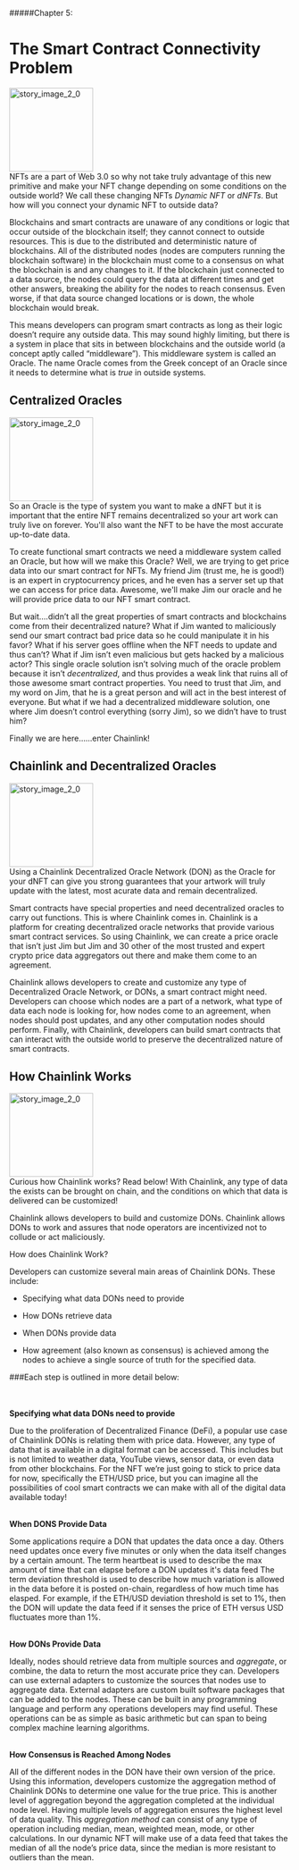 #####Chapter 5:

# The Smart Contract Connectivity Problem

<ContentWrapp>
  <div class="imgContainer">
    <img alt="story_image_2_0" src="/images/chapter/man.svg" width="150px" height="150px">
  </div>

  <div class="itemsContainer">
    <div class="item-text">
     NFTs are a part of Web 3.0 so why not take truly advantage of this new primitive and make your NFT change depending on some conditions on the outside world? We call these changing NFTs <i>Dynamic NFT</i> or <i>dNFTs</i>. But how will you connect your dynamic NFT to outside data?  
    </div>
  </div>
</ContentWrapp>

Blockchains and smart contracts are unaware of any conditions or logic that occur outside of the blockchain itself; they cannot connect to outside resources. This is due to the distributed and deterministic nature of blockchains. All of the distributed nodes (nodes are computers running the blockchain software) in the blockchain must come to a consensus on what the blockchain is and any changes to it. If the blockchain just connected to a data source, the nodes could query the data at different times and get other answers, breaking the ability for the nodes to reach consensus. Even worse, if that data source changed locations or is down, the whole blockchain would break.

This means developers can program smart contracts as long as their logic doesn’t require any outside data. This may sound highly limiting, but there is a system in place that sits in between blockchains and the outside world (a concept aptly called “middleware”). This middleware system is called an Oracle. The name <ColorWord>Oracle</ColorWord> comes from the Greek concept of an Oracle since it needs to determine what is <i>true</i> in outside systems.

<Spacer>

## Centralized Oracles

<ContentWrapp>
  <div class="imgContainer">
    <img alt="story_image_2_0" src="/images/chapter/man.svg" width="150px" height="150px">
  </div>

  <div class="itemsContainer">
    <div class="item-text">
     So an Oracle is the type of system you want to make a dNFT but it is important that the entire NFT remains decentralized so your art work can truly live on forever. You'll also want the NFT to be have the most accurate up-to-date data.
    </div>
  </div>
</ContentWrapp>

To create functional smart contracts we need a middleware system called an <ColorWord>Oracle</ColorWord>, but how will we make this Oracle? Well, we are trying to get price data into our smart contract for NFTs. My friend Jim (trust me, he is good!) is an expert in cryptocurrency prices, and he even has a server set up that we can access for price data. Awesome, we'll make Jim our oracle and he will provide price data to our NFT smart contract.

But wait….didn’t all the great properties of smart contracts and blockchains come from their decentralized nature? What if Jim wanted to maliciously send our smart contract bad price data so he could manipulate it in his favor? What if his server goes offline when the NFT needs to update and thus can’t? What if Jim isn’t even malicious but gets hacked by a malicious actor? This single oracle solution isn’t solving much of the oracle problem because it isn’t <i>decentralized</i>, and thus provides a weak link that ruins all of those awesome smart contract properties. You need to trust that Jim, and my word on Jim, that he is a great person and will act in the best interest of everyone. But what if we had a decentralized middleware solution, one where Jim doesn’t control everything (sorry Jim), so we didn’t have to trust him?

Finally we are here…...enter Chainlink!

<Spacer>

## Chainlink and Decentralized Oracles

<ContentWrapp>
  <div class="imgContainer">
    <img alt="story_image_2_0" src="/images/chapter/man.svg" width="150px" height="150px">
  </div>

  <div class="itemsContainer">
    <div class="item-text">
     Using a Chainlink Decentralized Oracle Network (DON) as the Oracle for your dNFT can give you strong guarantees that your artwork will truly update with the latest, most acurate data and remain decentralized. 
    </div>
  </div>
</ContentWrapp>

Smart contracts have special properties and need decentralized oracles to carry out functions. This is where Chainlink comes in. <ColorWord>Chainlink is a platform for creating decentralized oracle networks that provide various smart contract services</ColorWord>. So using Chainlink, we can create a price oracle that isn’t just Jim but Jim and 30 other of the most trusted and expert crypto price data aggregators out there and make them come to an agreement.

Chainlink allows developers to create and customize any type of <ColorWord>Decentralized Oracle Network</ColorWord>, or DONs, a smart contract might need. Developers can choose which nodes are a part of a network, what type of data each node is looking for, how nodes come to an agreement, when nodes should post updates, and any other computation nodes should perform. Finally, with Chainlink, developers can build smart contracts that can interact with the outside world to preserve the decentralized nature of smart contracts.

<Spacer>

## How Chainlink Works

<ContentWrapp>
  <div class="imgContainer">
    <img alt="story_image_2_0" src="/images/chapter/man.svg" width="150px" height="150px">
  </div>

  <div class="itemsContainer">
    <div class="item-text">
      Curious how Chainlink works? Read below! With Chainlink, any type of data the exists can be brought on chain, and the conditions on which that data is delivered can be customized! 
    </div>
  </div>
</ContentWrapp>

Chainlink allows developers to build and customize DONs. Chainlink allows DONs to work and assures that node operators are incentivized not to collude or act maliciously.

<p><ColorWord>How does Chainlink Work?</ColorWord></p>

<div>
  <p>Developers can customize several main areas of Chainlink DONs. These include:</p>
  <ul>
    <li>
      <p>Specifying what data DONs need to provide</p>
    </li>
    <li>
      <p>How DONs retrieve data </p>
    </li>
    <li>
      <p>When DONs provide data</p>
    </li>
    <li>
      <p>How agreement (also known as consensus) is achieved among the nodes to achieve a single source of truth for the specified data.</p>
    </li>
  </ul>
</div>

###Each step is outlined in more detail below:

<br><br>
<b>Specifying what data DONs need to provide</b>

Due to the proliferation of Decentralized Finance (DeFi), a popular use case of Chainlink DONs is relating them with price data. However, any type of data that is available in a digital format can be accessed. This includes but is not limited to weather data, YouTube views, sensor data, or even data from other blockchains. For the NFT we’re just going to stick to price data for now, specifically the ETH/USD price, but you can imagine all the possibilities of cool smart contracts we can make with all of the digital data available today!

<br>
<b>When DONS Provide Data</b>

Some applications require a DON that updates the data once a day. Others need updates once every five minutes or only when the data itself changes by a certain amount. The term <ColorWord>heartbeat</ColorWord> is used to describe the max amount of time that can elapse before a DON updates it's data feed The term <ColorWord>deviation threshold</ColorWord> is used to describe how much variation is allowed in the data before it is posted on-chain, regardless of how much time has elasped. For example, if the ETH/USD deviation threshold is set to 1%, then the DON will update the data feed if it senses the price of ETH versus USD fluctuates more than 1%.

<br>
<b>How DONs Provide Data</b>

Ideally, nodes should retrieve data from multiple sources and <i>aggregate</i>, or combine, the data to return the most accurate price they can. Developers can use external adapters to customize the sources that nodes use to aggregate data. <ColorWord>External adapters</ColorWord> are custom built software packages that can be added to the nodes. These can be built in any programming language and perform any operations developers may find useful. These operations can be as simple as basic arithmetic but can span to being complex machine learning algorithms.

<br>
<b>How Consensus is Reached Among Nodes</b>

All of the different nodes in the DON have their own version of the price. Using this information, developers customize the aggregation method of Chainlink DONs to determine one value for the true price. This is another level of aggregation beyond the aggregation completed at the individual node level. Having multiple levels of aggregation ensures the highest level of data quality. This <i>aggregation method</i> can consist of any type of operation including median, mean, weighted mean, mode, or other calculations. In our dynamic NFT will make use of a data feed that takes the median of all the node’s price data, since the median is more resistant to outliers than the mean.
